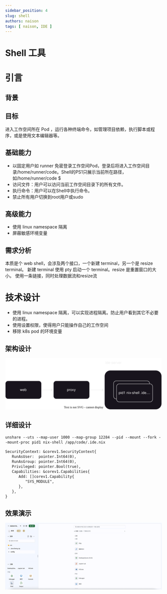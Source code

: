 ```yaml
---
sidebar_position: 4
slug: shell
authors: naison
tags: [ naison, IDE ]
---
```


# Shell 工具

# 引言

## 背景

## 目标

进入工作空间所在 Pod ，运行各种终端命令，如管理项目依赖，执行脚本或程序，或是使用文本编辑器等。

## 基础能力

- 以固定用户如 runner
  免密登录工作空间Pod，登录后将进入工作空间目录/home/runner/code。Shell的PS1只展示当前所在路径，如/home/runner/code $
- 访问文件：用户可以访问当前工作空间目录下的所有文件。
- 执行命令：用户可以在Shell中执行命令。
- 禁止所有用户切换到root用户或sudo

## 高级能力

- 使用 linux namespace 隔离
- 屏蔽敏感环境变量

## 需求分析

本质是个 web shell，会涉及两个接口，一个新建 terminal，另一个是 resize terminal。
新建 terminal 使用 pty 启动一个 terminal。resize 是重置窗口的大小。
使用一条链接，同时处理数据流和resize流

# 技术设计

- 使用 linux namespace 隔离，可以实现进程隔离。防止用户看到其它不必要的进程。
- 使用设置权限，使得用户只能操作自己的工作空间
- 移除 k8s pod 的环境变量

## 架构设计

![shell_arch.svg](shell/shell_arch.svg)

## 详细设计

```shell
unshare --uts --map-user 1000 --map-group 12284 --pid --mount --fork --mount-proc pid1 nix-shell /app/code/.ide.nix
```

```text
SecurityContext: &corev1.SecurityContext{
   RunAsUser:  pointer.Int64(0),
   RunAsGroup: pointer.Int64(0),
   Privileged: pointer.Bool(true),
   Capabilities: &corev1.Capabilities{
      Add: []corev1.Capability{
         "SYS_MODULE",
      },
   },
}
```

## 效果演示

![demo.gif](shell/demo.gif)